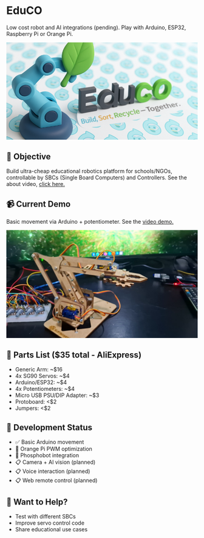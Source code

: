 # EduCO
Low cost robot and AI integrations (pending). Play with Arduino, ESP32, Raspberry Pi or Orange Pi.

![Demo](educo_2.png)

## 🎯 Objective
Build ultra-cheap educational robotics platform for schools/NGOs, controllable by SBCs (Single Board Computers) and Controllers. See the about video, [click here.](https://github.com/hugorteixeira/educo/raw/refs/heads/main/about_educo.mp4) 

## 📹 Current Demo
Basic movement via Arduino + potentiometer. See the [video demo.](https://github.com/hugorteixeira/educo/raw/refs/heads/main/demo_arduino.mp4)

![Demo](thumb.png)

## 🔧 Parts List ($35 total - AliExpress)
- Generic Arm: ~$16
- 4x SG90 Servos: ~$4
- Arduino/ESP32: ~$4
- 4x Potentiometers: ~$4
- Micro USB PSU/DIP Adapter: ~$3 
- Protoboard: <$2
- Jumpers: <$2

## 🚧 Development Status
- ✅ Basic Arduino movement
- 🔄 Orange Pi PWM optimization
- 🔄 Phosphobot integration
- 📋 Camera + AI vision (planned)
- 📋 Voice interaction (planned)
- 📋 Web remote control (planned)

## 🤝 Want to Help?
- Test with different SBCs
- Improve servo control code
- Share educational use cases
